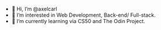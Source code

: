 - 👋 Hi, I’m @axelcarl
- 👀 I’m interested in Web Development, Back-end/ Full-stack.
- 🌱 I’m currently learning via CS50 and The Odin Project.

